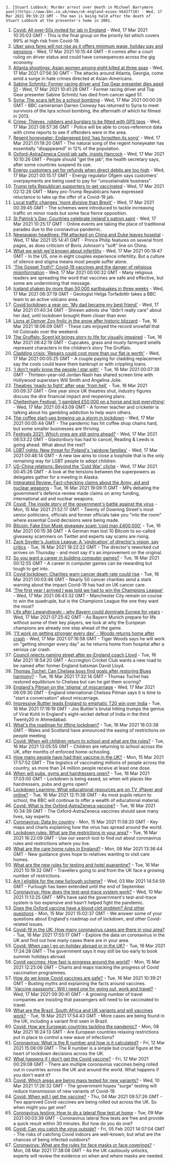 
    1. [Stuart Lubbock: Murder arrest over death in Michael Barrymore pool](https://www.bbc.co.uk/news/uk-england-essex-56427710) - Wed, 17 Mar 2021 09:59:23 GMT - The man is being held after the death of Stuart Lubbock at the presenter's home in 2001.
1. [Covid: All over-50s invited for jab in England](https://www.bbc.co.uk/news/health-56428464) - Wed, 17 Mar 2021 10:35:03 GMT - This is the final group on the priority list which covers 99% at high risk from Covid-19.
1. [Uber says fares will not rise as it offers minimum wage, holiday pay and pensions](https://www.bbc.co.uk/news/business-56412397) - Wed, 17 Mar 2021 10:15:44 GMT - It comes after a court ruling on driver status and could have consequences across the gig economy.
1. [Atlanta shootings: Asian women among eight killed at three spas](https://www.bbc.co.uk/news/world-us-canada-56424616) - Wed, 17 Mar 2021 07:56:30 GMT - The attacks around Atlanta, Georgia, come amid a surge in hate crimes directed at Asian-Americans.
1. [Sabine Schmitz: Former racing driver and Top Gear presenter dies aged 51](https://www.bbc.co.uk/sport/motorsport/56420308) - Wed, 17 Mar 2021 10:41:28 GMT - Former racing driver and Top Gear presenter Sabine Schmitz has died from cancer aged 51.
1. [Syria: The scars left by a school bombing](https://www.bbc.co.uk/news/world-middle-east-56407836) - Wed, 17 Mar 2021 00:00:29 GMT - BBC cameraman Darren Conway has returned to Syria to meet survivors of the Iqra school bombing, the aftermath of which he filmed in 2013.
1. [Crime: Thieves, robbers and burglars to be fitted with GPS tags](https://www.bbc.co.uk/news/uk-56418004) - Wed, 17 Mar 2021 08:57:36 GMT - Police will be able to cross-reference data with crime reports to see if offenders were in the area.
1. [Regent honeyeater: Endangered bird 'has forgotten its song'](https://www.bbc.co.uk/news/science-environment-56417544) - Wed, 17 Mar 2021 01:19:20 GMT - The natural song of the regent honeyeater has essentially "disappeared" in 12% of the population.
1. [Oxford-AstraZeneca Covid jab safe, insists Hancock](https://www.bbc.co.uk/news/uk-56420666) - Wed, 17 Mar 2021 10:10:26 GMT - People should "get the jab", the health secretary says, after some countries suspend its use.
1. [Energy customers set for refunds when direct debits are too high](https://www.bbc.co.uk/news/business-56413991) - Wed, 17 Mar 2021 00:15:17 GMT - Energy regulator Ofgem says customers' overpayments are being used to pay for "unsustainable business".
1. [Trump tells Republican supporters to get vaccinated](https://www.bbc.co.uk/news/world-us-canada-56424614) - Wed, 17 Mar 2021 02:12:26 GMT - Many pro-Trump Republicans have expressed reluctance to take up the offer of a Covid-19 jab.
1. [Local traffic changes 'more divisive than Brexit'](https://www.bbc.co.uk/news/uk-56419277) - Wed, 17 Mar 2021 00:39:45 GMT - The schemes were introduced to tackle increasing traffic on minor roads but some face fierce opposition.
1. [St Patrick's Day: Countries celebrate Ireland's patron saint](https://www.bbc.co.uk/news/uk-northern-ireland-56415778) - Wed, 17 Mar 2021 10:25:17 GMT - Online events are taking the place of traditional parades due to the coronavirus pandemic.
1. [Newspaper headlines: PM attacked on China and Duke leaves hospital](https://www.bbc.co.uk/news/blogs-the-papers-56423656) - Wed, 17 Mar 2021 05:14:41 GMT - Prince Philip features on several front pages, as does criticism of Boris Johnson's "soft" line on China.
1. [What we wish we'd known about infertility](https://www.bbc.co.uk/news/world-us-canada-56420717) - Wed, 17 Mar 2021 00:19:47 GMT - In the US, one in eight couples experience infertility. But a culture of silence and stigma means most people suffer alone.
1. ['The Gospel Truth?' Covid-19 vaccines and the danger of religious misinformation](https://www.bbc.co.uk/news/health-56416683) - Wed, 17 Mar 2021 00:00:32 GMT - Many religious leaders are spreading the word that vaccines are safe and effective, but some are undermining that message.
1. [Iceland shaken by more than 50,000 earthquakes in three weeks](https://www.bbc.co.uk/news/world-56420607) - Wed, 17 Mar 2021 06:37:19 GMT - Geologist Helga Torfadottir takes a BBC team to an active volcano area.
1. [Covid lockdown a year on: 'My dad became my best friend'](https://www.bbc.co.uk/news/newsbeat-56283319) - Wed, 17 Mar 2021 01:40:34 GMT - Shireen admits she "didn't really care" about her dad, until lockdown brought them closer than ever.
1. [Lions at Denver Zoo frolic in the snow after historic blizzard](https://www.bbc.co.uk/news/world-us-canada-56420398) - Tue, 16 Mar 2021 18:06:09 GMT - These cats enjoyed the record snowfall that hit Colorado over the weekend.
1. [The Gruffalo: Scent kit brings story to life for visually impaired](https://www.bbc.co.uk/news/uk-england-bristol-56402001) - Tue, 16 Mar 2021 06:42:19 GMT - Cupcakes, grass and musty farmyard smells represent characters in the children’s story The Gruffalo.
1. [Cladding crisis: 'Repairs could cost more than our flat is worth'](https://www.bbc.co.uk/news/business-56242076) - Wed, 17 Mar 2021 00:05:25 GMT - A couple paying for cladding replacement say the costs could leave them bankrupt or with crippling loans.
1. ['I don't really know the people I star with'](https://www.bbc.co.uk/news/entertainment-arts-56407031) - Tue, 16 Mar 2021 00:07:39 GMT - Thirteen-year-old Jordan Nash has shared screen time with Hollywood superstars Will Smith and Angelina Jolie.
1. [Theatres 'ready to fight' after year 'from hell'](https://www.bbc.co.uk/news/business-56394404) - Tue, 16 Mar 2021 00:09:37 GMT - One year since UK theatres shut, industry figures discuss the dire financial impact and reopening plans.
1. [Cheltenham Festival: 'I gambled £50,000 on a horse and lost everything'](https://www.bbc.co.uk/news/uk-england-northamptonshire-56251835) - Wed, 17 Mar 2021 00:43:09 GMT - A former teacher and cricketer is talking about his gambling addiction to help warn others.
1. [The coffee start-ups brewing up a storm in lockdown](https://www.bbc.co.uk/news/business-56349666) - Wed, 17 Mar 2021 00:05:44 GMT - The pandemic has hit coffee shop chains hard, but some smaller businesses are thriving.
1. [Festivals 2021: Which ones are still going ahead?](https://www.bbc.co.uk/news/entertainment-arts-56251016) - Wed, 17 Mar 2021 08:53:22 GMT - Glastonbury has had to cancel, Reading & Leeds is going ahead. What about the rest?
1. [LGBT rights: New threat for Poland's 'rainbow families'](https://www.bbc.co.uk/news/world-europe-56412782) - Wed, 17 Mar 2021 00:48:14 GMT - A new law aims to close a loophole that is the only remaining way for LGBT people to adopt children.
1. [US-China relations: Beyond the 'Cold War' cliche](https://www.bbc.co.uk/news/world-asia-56382793) - Wed, 17 Mar 2021 00:45:26 GMT - A look at the tensions between the superpowers as delegates gather for a meeting in Alaska.
1. [Integrated Review: Fact-checking claims about the Army, aid and nuclear weapons](https://www.bbc.co.uk/news/56417924) - Tue, 16 Mar 2021 19:09:11 GMT - MPs debating the government's defence review made claims on army funding, international aid and nuclear weapons.
1. [Covid: The inside story of the government's battle against the virus](https://www.bbc.co.uk/news/uk-politics-56361599) - Mon, 15 Mar 2021 21:52:17 GMT - Twenty of Downing Street's most senior politicians, officials and former officials take you "into the room" where essential Covid decisions were being made.
1. [Bitcoin: Fake Elon Musk giveaway scam 'cost man £400,000'](https://www.bbc.co.uk/news/technology-56402378) - Tue, 16 Mar 2021 00:15:38 GMT - A German man lost 10 Bitcoin to so-called giveaway scammers on Twitter and experts say scams are rising.
1. [Zack Snyder's Justice League: A 'vindication' of director's vision, say critics](https://www.bbc.co.uk/news/entertainment-arts-56415738) - Tue, 16 Mar 2021 18:22:22 GMT - The director's reworked cut arrives on Thursday - and most say it's an improvement on the original.
1. [So you want a career in building computer games?](https://www.bbc.co.uk/news/business-56320899) - Tue, 16 Mar 2021 00:12:55 GMT - A career in computer games can be rewarding but tough to get into.
1. [Covid lockdown: Charities warn cancer death rate could rise](https://www.bbc.co.uk/news/newsbeat-56362264) - Tue, 16 Mar 2021 00:03:46 GMT - Nearly 50 cancer charities send a stark warning about the impact Covid-19 has had on UK cancer care.
1. ['The first year I arrived I was told we had to win the Champions League'](https://www.bbc.co.uk/sport/football/56424176) - Wed, 17 Mar 2021 06:43:32 GMT - Manchester City remain on course to win the quadruple, but is the Champions League the one they want the most?
1. [Life after Lewandowski - why Bayern could dominate Europe for years](https://www.bbc.co.uk/sport/football/56417314) - Wed, 17 Mar 2021 07:25:42 GMT - As Bayern Munich prepare for life without some of their key players, we look at why the European champions are already one step ahead of the game.
1. ['I'll work on getting stronger every day' - Woods returns home after crash](https://www.bbc.co.uk/sport/golf/56426064) - Wed, 17 Mar 2021 07:16:58 GMT - Tiger Woods says he will work on "getting stronger every day" as he returns home from hospital after a serious car crash.
1. [Council rejects naming street after ex-England coach Lloyd](https://www.bbc.co.uk/news/uk-england-lancashire-56408889) - Tue, 16 Mar 2021 18:54:20 GMT - Accrington Cricket Club wants a new road to be named after former England batsman David Lloyd.
1. [Thomas Tuchel: Can Chelsea boss find goals after restoring Blues harmony?](https://www.bbc.co.uk/sport/football/56410225) - Tue, 16 Mar 2021 17:32:14 GMT - Thomas Tuchel has restored equilibrium to Chelsea but can he get them scoring?
1. [England's Pitman on the 'stigma' of miscarriage](https://www.bbc.co.uk/sport/netball/56412272) - Wed, 17 Mar 2021 06:09:30 GMT - England international Chelsea Pitman says it is time to "start a conversation" about miscarriage.
1. [Impressive Buttler leads England to emphatic T20 win over India](https://www.bbc.co.uk/sport/cricket/56400861) - Tue, 16 Mar 2021 17:19:19 GMT - Jos Buttler's brutal hitting trumps the genius of Virat Kohli in England's eight-wicket defeat of India in the third Twenty20 in Ahmedabad.
1. [What's the roadmap for lifting lockdown?](https://www.bbc.co.uk/news/explainers-52530518) - Tue, 16 Mar 2021 16:03:38 GMT - Wales and Scotland have announced the easing of restrictions on people meeting
1. [Covid: When will children return to school and what are the rules?](https://www.bbc.co.uk/news/education-51643556) - Tue, 16 Mar 2021 13:05:55 GMT - Children are returning to school across the UK, after months of enforced home-schooling.
1. [How many people have had their vaccine in the UK?](https://www.bbc.co.uk/news/health-55274833) - Mon, 15 Mar 2021 17:57:52 GMT - The logistics of vaccinating millions of people across the country, as more than 24 million people receive at least one dose.
1. [When will pubs, gyms and hairdressers open?](https://www.bbc.co.uk/news/explainers-53349989) - Tue, 16 Mar 2021 17:03:00 GMT - Lockdown is being eased, so when will places like hairdressers, pubs and gyms open?
1. [Lockdown Learning: What educational resources are on TV, iPlayer and online?](https://www.bbc.co.uk/news/education-55591821) - Tue, 16 Mar 2021 12:11:38 GMT - As most pupils return to school, the BBC will continue to offer a wealth of educational material.
1. [Covid: What is the Oxford-AstraZeneca vaccine?](https://www.bbc.co.uk/news/health-55302595) - Tue, 16 Mar 2021 10:34:39 GMT - The Oxford-AstraZeneca vaccines should save many lives, say experts.
1. [Coronavirus: Data by country](https://www.bbc.co.uk/news/world-51235105) - Mon, 15 Mar 2021 11:58:20 GMT - Key maps and charts explaining how the virus has spread around the world.
1. [Lockdown rules: What are the restrictions in your area?](https://www.bbc.co.uk/news/uk-54373904) - Tue, 16 Mar 2021 16:22:09 GMT - Use our search tool to find out about coronavirus rules and restrictions where you live.
1. [What are the care home rules in England?](https://www.bbc.co.uk/news/explainers-53503712) - Mon, 08 Mar 2021 13:36:44 GMT - New guidance gives hope to relatives wanting to visit care homes.
1. [What are the new rules for testing and hotel quarantine?](https://www.bbc.co.uk/news/explainers-52544307) - Tue, 16 Mar 2021 10:19:32 GMT - Travellers going to and from the UK face a growing number of restrictions.
1. [Am I eligible for the new furlough scheme?](https://www.bbc.co.uk/news/explainers-52135342) - Wed, 03 Mar 2021 14:54:59 GMT - Furlough has been extended until the end of September.
1. [Coronavirus: How does the test-and-trace system work?](https://www.bbc.co.uk/news/explainers-52442754) - Wed, 10 Mar 2021 11:13:25 GMT - MPs have said the government's test-and-trace system is too expensive and hasn't helped fight the pandemic.
1. [Does the Oxford vaccine have a blood clot problem? And other questions](https://www.bbc.co.uk/news/world-asia-china-51176409) - Mon, 15 Mar 2021 15:02:37 GMT - We answer some of your questions about England's roadmap out of lockdown, and other Covid-related issues.
1. [Covid-19 in the UK: How many coronavirus cases are there in your area?](https://www.bbc.co.uk/news/uk-51768274) - Tue, 16 Mar 2021 17:55:17 GMT - Explore the data on coronavirus in the UK and find out how many cases there are in your area.
1. [Covid: When can I go on holiday abroad or in the UK?](https://www.bbc.co.uk/news/explainers-52646738) - Tue, 16 Mar 2021 17:24:28 GMT - The government says it may still be too early to book summer holidays abroad.
1. [Covid vaccines: How fast is progress around the world?](https://www.bbc.co.uk/news/world-56237778) - Mon, 15 Mar 2021 12:25:06 GMT - Charts and maps tracking the progress of Covid vaccination programmes.
1. [How do we know Covid vaccines are safe?](https://www.bbc.co.uk/news/health-55056016) - Tue, 16 Mar 2021 10:39:21 GMT - Busting myths and explaining the facts around vaccines.
1. ['Vaccine passports': Will I need one for going out, work and travel?](https://www.bbc.co.uk/news/explainers-55718553) - Wed, 17 Mar 2021 09:30:41 GMT - A growing number of travel companies are insisting that passengers will need to be vaccinated to travel.
1. [What are the Brazil, South Africa and UK variants and will vaccines work?](https://www.bbc.co.uk/news/health-55659820) - Tue, 16 Mar 2021 17:54:43 GMT - More cases are being found in the UK, including a variant first seen in Brazil.
1. [Covid: How are European countries tackling the pandemic?](https://www.bbc.co.uk/news/explainers-53640249) - Mon, 08 Mar 2021 16:24:13 GMT - Are European countries relaxing restrictions put in place to control a new wave of infections?
1. [Coronavirus: What is the R number and how is it calculated?](https://www.bbc.co.uk/news/health-52473523) - Fri, 12 Mar 2021 15:08:09 GMT - The R number is a simple but crucial figure at the heart of lockdown decisions across the UK.
1. [What happens if I don't get the Covid vaccine?](https://www.bbc.co.uk/news/health-56359242) - Fri, 12 Mar 2021 00:29:08 GMT - There are multiple coronavirus vaccines being rolled out in countries across the UK and around the world. What happens if you don't want it?
1. [Covid: Which areas are being mass tested for new variants?](https://www.bbc.co.uk/news/explainers-54872039) - Wed, 10 Mar 2021 17:26:32 GMT - The government hopes "surge" testing will reduce transmission of new variants of Covid-19.
1. [Covid: When will I get the vaccine?](https://www.bbc.co.uk/news/health-55045639) - Thu, 04 Mar 2021 09:57:26 GMT - Two approved Covid vaccines are being rolled out across the UK. So when might you get one?
1. [Coronavirus testing: How to do a lateral flow test at home](https://www.bbc.co.uk/news/health-56326456) - Tue, 09 Mar 2021 00:03:39 GMT - Coronavirus lateral flow tests are free and provide a quick result within 30 minutes. But how do you do one?
1. [Covid: Can you catch the virus outside?](https://www.bbc.co.uk/news/explainers-55680305) - Fri, 05 Feb 2021 14:07:04 GMT - The risks of catching Covid indoors are well-known, but what are the chances of being infected outdoors?
1. [Coronavirus: What are the rules for face masks or face coverings?](https://www.bbc.co.uk/news/health-51205344) - Mon, 08 Mar 2021 17:38:08 GMT - As the UK cautiously unlocks, experts will review the evidence on when and where masks are needed.

